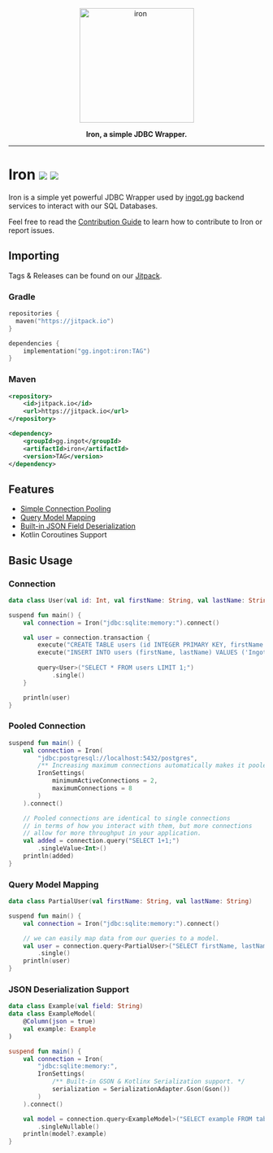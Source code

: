 <a href="https://ingot.gg/">
    <p align="center">
        <img width="225" height="225" src="https://raw.githubusercontent.com/IngotGG/branding/master/branding.svg" alt="iron"/>
    </p>
</a>

<p align="center">
    <strong>Iron, a simple JDBC Wrapper.</strong>
</p>

--- 

# Iron [![](https://jitpack.io/v/gg.ingot/iron.svg)](https://jitpack.io/#gg.ingot/iron) [![](https://jitci.com/gh/IngotGG/iron/svg)](https://jitci.com/gh/IngotGG/iron)
 
Iron is a simple yet powerful JDBC Wrapper used by [ingot.gg](https://ingot.gg) backend services to interact
with our SQL Databases.

Feel free to read the [Contribution Guide](https://github.com/IngotGG/iron/blob/master/CONTRIBUTING.md) to learn how to contribute to Iron or report issues.

## Importing

Tags & Releases can be found on our [Jitpack](https://jitpack.io/#gg.ingot/iron).

### Gradle

```kts
repositories {
  maven("https://jitpack.io")
}

dependencies {
    implementation("gg.ingot:iron:TAG")
}
```
### Maven
```xml
<repository>
    <id>jitpack.io</id>
    <url>https://jitpack.io</url>
</repository>

<dependency>
    <groupId>gg.ingot</groupId>
    <artifactId>iron</artifactId>
    <version>TAG</version>
</dependency>

```

## Features
* [Simple Connection Pooling](#pooled-connection)
* [Query Model Mapping](#query-model-mapping)
* [Built-in JSON Field Deserialization](#json-deserialization-support)
* Kotlin Coroutines Support

## Basic Usage

### Connection
```kotlin
data class User(val id: Int, val firstName: String, val lastName: String)

suspend fun main() {
    val connection = Iron("jdbc:sqlite:memory:").connect()

    val user = connection.transaction {
        execute("CREATE TABLE users (id INTEGER PRIMARY KEY, firstName TEXT NOT NULL, lastName TEXT NOT NULL)")
        execute("INSERT INTO users (firstName, lastName) VALUES ('Ingot', 'Team')")
        
        query<User>("SELECT * FROM users LIMIT 1;")
            .single()
    }

    println(user)
}
```

### Pooled Connection
```kotlin
suspend fun main() {
    val connection = Iron(
        "jdbc:postgresql://localhost:5432/postgres",
        /** Increasing maximum connections automatically makes it pooled. */
        IronSettings(
            minimumActiveConnections = 2,
            maximumConnections = 8
        )
    ).connect()

    // Pooled connections are identical to single connections
    // in terms of how you interact with them, but more connections
    // allow for more throughput in your application.
    val added = connection.query("SELECT 1+1;")
        .singleValue<Int>()
    println(added)
}
```

### Query Model Mapping
```kotlin
data class PartialUser(val firstName: String, val lastName: String)

suspend fun main() {
    val connection = Iron("jdbc:sqlite:memory:").connect()

    // we can easily map data from our queries to a model.
    val user = connection.query<PartialUser>("SELECT firstName, lastName FROM users LIMIT 1;")
        .single()
    println(user)
}
```

### JSON Deserialization Support
```kotlin
data class Example(val field: String)
data class ExampleModel(
    @Column(json = true)
    val example: Example
)

suspend fun main() {
    val connection = Iron(
        "jdbc:sqlite:memory:",
        IronSettings(
            /** Built-in GSON & Kotlinx Serialization support. */
            serialization = SerializationAdapter.Gson(Gson())
        )
    ).connect()

    val model = connection.query<ExampleModel>("SELECT example FROM table LIMIT 1;")
        .singleNullable()
    println(model?.example)
}
```

